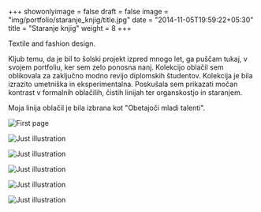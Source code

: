 +++
showonlyimage = false
draft = false
image = "img/portfolio/staranje_knjig/title.jpg"
date = "2014-11-05T19:59:22+05:30"
title = "Staranje knjig"
weight = 8
+++

Textile and fashion design.
<!--more-->
Kljub temu, da je bil to šolski projekt izpred mnogo let, ga puščam tukaj, v svojem portfoliu, ker sem zelo ponosna nanj. Kolekcijo oblačil sem oblikovala za zaključno modno revijo diplomskih študentov. Kolekcija je bila izrazito umetniška in eksperimentalna. Poskušala sem prikazati močan kontrast v formalnih oblačilih, čistih linijah ter organskostjo in staranjem.

Moja linija oblačil je bila izbrana kot "Obetajoči mladi talenti".


![First page](/img/portfolio/staranje_knjig/title.jpg)

![Just illustration](/img/portfolio/staranje_knjig/foto2.jpg)

![Just illustration](/img/portfolio/staranje_knjig/knjige1.jpg)

![Just illustration](/img/portfolio/staranje_knjig/knjige2.jpg)

![Just illustration](/img/portfolio/staranje_knjig/knjige3.jpg)

![Just illustration](/img/portfolio/staranje_knjig/knjige4.jpg)